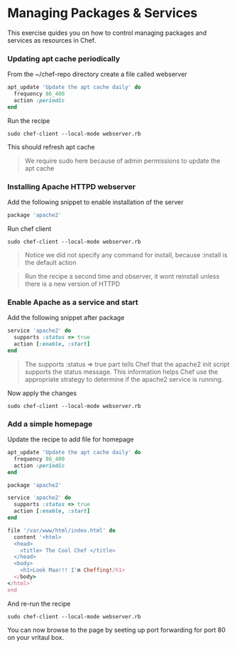 # Managing Packages & Services 

This exercise quides you on how to control managing packages and services as resources in Chef.


### Updating apt cache periodically
From the ~/chef-repo directory create a file called webserver

```ruby
apt_update 'Update the apt cache daily' do
  frequency 86_400
  action :periodic
end
```

Run the recipe 

```
sudo chef-client --local-mode webserver.rb
```

This should refresh apt cache

> We require sudo here because of admin permissions to update the apt cache

### Installing Apache HTTPD webserver

Add the following snippet to enable installation of the server

```ruby
package 'apache2'
```

Run chef client

```
sudo chef-client --local-mode webserver.rb
```
> Notice we did not specify any command for install, because :install is the default action


> Run the recipe a second time and observer, it wont reinstall unless there is a new version of HTTPD

### Enable Apache as a service and start 

Add the following snippet after package

```ruby
service 'apache2' do
  supports :status => true
  action [:enable, :start]
end
```
> The supports :status => true part tells Chef that the apache2 init script supports the status message. This information helps Chef use the appropriate strategy to determine if the apache2 service is running.

Now apply the changes 

```
sudo chef-client --local-mode webserver.rb
```

### Add a simple homepage

Update the recipe to add file for homepage

```ruby
apt_update 'Update the apt cache daily' do
  frequency 86_400
  action :periodic
end

package 'apache2'

service 'apache2' do
  supports :status => true
  action [:enable, :start]
end

file '/var/www/html/index.html' do
  content '<html>
  <head>
  	<title> The Cool Chef </title>
  </head>
  <body>
    <h1>Look Maa!!! I'm Cheffing!/h1>
  </body>
</html>'
end
```

And re-run the recipe 

```
sudo chef-client --local-mode webserver.rb
```

You can now browse to the page by seeting up port forwarding for port 80 on your vritaul box.
